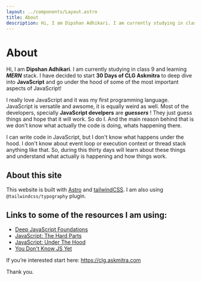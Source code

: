 ```yaml
---
layout: ../components/Layout.astro
title: About
description: Hi, I am Dipshan Adhikari. I am currently studying in class 9 and learning MERN stack.
---
```


# About

Hi, I am **Dipshan Adhikari**. I am currently studying in class 9 and learning _**MERN**_ stack.
I have decided to start **30 Days of CLG Askmitra** to deep dive into **JavaScript** and go under the hood of some of the most important aspects of JavaScript!

I really love JavaScript and it was my first programming language. JavaScript is versatile and awsome, it is equally weird as well. Most of the developers, specially **JavaScript develpers** are **_guessers_** ! They just guess things and hope that it will work. So do I. And the main reason behind that is we don't know what actually the code is doing, whats happening there.

I can write code in JavaScript, but I don't know what happens under the hood. I don't know about event loop or execution context or thread stack anything like that. So, during this thirty days will learn about these things and understand what actually is happening and how things work.

## About this site

This website is built with [Astro](https://astro.build/) and [tailwindCSS](https://tailwindcss.com/). I am also using `@tailwindcss/typography` plugin.

## Links to some of the resources I am using:

-   [Deep JavaScript Foundations](https://frontendmasters.com/courses/deep-javascript-v3/)
-   [JavaScript: The Hard Parts](https://frontendmasters.com/courses/javascript-hard-parts-v2/)
-   [JavaScript: Under The Hood](https://www.youtube.com/playlist?list=PLillGF-Rfqbars4vKNtpcWVDUpVOVTlgB)
-   [You Don't Know JS Yet](https://github.com/getify/You-Dont-Know-JS)

If you’re interested start here: https://clg.askmitra.com

Thank you.
